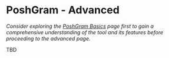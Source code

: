 # PoshGram - Advanced

*Consider exploring the [PoshGram Basics](PoshGram-Basics.md) page first to gain a comprehensive understanding of the tool and its features before proceeding to the advanced page.*

TBD
